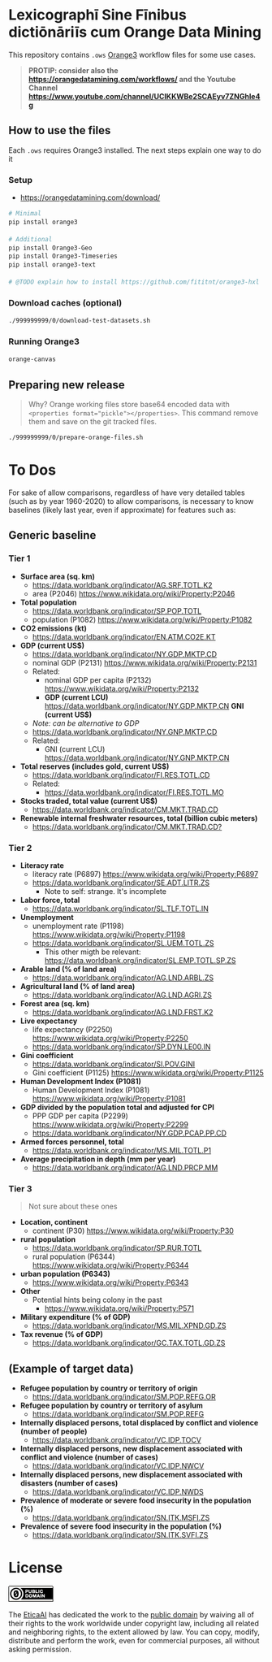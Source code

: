 # Lexicographī Sine Fīnibus dictiōnāriīs cum Orange Data Mining
This repository contains `.ows` [Orange3](https://orangedatamining.com/)
workflow files for some use cases.

> **PROTIP: consider also the <https://orangedatamining.com/workflows/> and the Youtube Channel <https://www.youtube.com/channel/UClKKWBe2SCAEyv7ZNGhIe4g>**


## How to use the files

Each `.ows` requires Orange3 installed. The next steps explain one way to do it

### Setup
- https://orangedatamining.com/download/

```bash
# Minimal
pip install orange3

# Additional
pip install Orange3-Geo
pip install Orange3-Timeseries
pip install orange3-text

# @TODO explain how to install https://github.com/fititnt/orange3-hxl

```

### Download caches (optional)

```bash
./999999999/0/download-test-datasets.sh
```

### Running Orange3

```bash
orange-canvas
```

<!--
 ## Internal notes

- https://stackoverflow.com/questions/tagged/orange
- https://datascience.stackexchange.com/questions/24781/use-feature-constructor-in-orange-to-extract-number-from-string
- https://orange3.readthedocs.io/projects/orange-visual-programming/en/latest/widgets/data/featureconstructor.html


- UN OCHA / Country and Territory
  - https://proxy.hxlstandard.org/data.csv?dest=data_edit&filter01=cut&cut-skip-untagged01=on&strip-headers=on&url=https%3A%2F%2Fdocs.google.com%2Fspreadsheets%2Fd%2F1NjSI2LaS3SqbgYc0HdD8oIb7lofGtiHgoKKATCpwVdY%2Fedit%23gid%3D1088874596
- 1603_16_1_0
  - https://raw.githubusercontent.com/MDCIII/1603_16_1/main/1603/16/1/0/1603_16_1_0.no1.tm.hxl.csv
- 1603_9966_1_0
  - https://raw.githubusercontent.com/MDCIII/1603_9966_1/main/1603/9966/1/0/1603_9966_1_0.no1.tm.hxl.csv

-->

## Preparing new release

> Why? Orange working files store base64 encoded data with
  `<properties format="pickle"></properties>`. This command remove them
  and save on the git tracked files.

```bash
./999999999/0/prepare-orange-files.sh
```

# To Dos

For sake of allow comparisons, regardless of have very detailed tables (such as by year 1960-2020) to allow comparisons, is necessary to know baselines (likely last year, even if approximate) for features such as:

## Generic baseline
### Tier 1
- **Surface area (sq. km)**
  - <https://data.worldbank.org/indicator/AG.SRF.TOTL.K2>
  - area (P2046) <https://www.wikidata.org/wiki/Property:P2046>
- **Total population**
  - <https://data.worldbank.org/indicator/SP.POP.TOTL>
  - population (P1082) <https://www.wikidata.org/wiki/Property:P1082>
- **CO2 emissions (kt)**
  - https://data.worldbank.org/indicator/EN.ATM.CO2E.KT
- **GDP (current US$)**
  - <https://data.worldbank.org/indicator/NY.GDP.MKTP.CD>
  - nominal GDP (P2131) https://www.wikidata.org/wiki/Property:P2131
  - Related:
    - nominal GDP per capita (P2132) <https://www.wikidata.org/wiki/Property:P2132>
    - **GDP (current LCU)** <https://data.worldbank.org/indicator/NY.GDP.MKTP.CN>
**GNI (current US$)**
  - _Note: can be alternative to GDP_
  - <https://data.worldbank.org/indicator/NY.GNP.MKTP.CD>
  - Related:
    - GNI (current LCU) https://data.worldbank.org/indicator/NY.GNP.MKTP.CN
- **Total reserves (includes gold, current US$)**
  - <https://data.worldbank.org/indicator/FI.RES.TOTL.CD>
  - Related:
    - https://data.worldbank.org/indicator/FI.RES.TOTL.MO
- **Stocks traded, total value (current US$)**
  - <https://data.worldbank.org/indicator/CM.MKT.TRAD.CD>
- **Renewable internal freshwater resources, total (billion cubic meters)**
  - <https://data.worldbank.org/indicator/CM.MKT.TRAD.CD?>

### Tier 2

- **Literacy rate**
  - literacy rate (P6897) <https://www.wikidata.org/wiki/Property:P6897>
  - <https://data.worldbank.org/indicator/SE.ADT.LITR.ZS>
    - Note to self: strange. It's incomplete
- **Labor force, total**
  - <https://data.worldbank.org/indicator/SL.TLF.TOTL.IN>
- **Unemployment**
  - unemployment rate (P1198) https://www.wikidata.org/wiki/Property:P1198
  - <https://data.worldbank.org/indicator/SL.UEM.TOTL.ZS>
    - This other migth be relevant: <https://data.worldbank.org/indicator/SL.EMP.TOTL.SP.ZS>
- **Arable land (% of land area)**
  - https://data.worldbank.org/indicator/AG.LND.ARBL.ZS
- **Agricultural land (% of land area)**
  - https://data.worldbank.org/indicator/AG.LND.AGRI.ZS
- **Forest area (sq. km)**
  - https://data.worldbank.org/indicator/AG.LND.FRST.K2
- **Live expectancy**
  - life expectancy (P2250) <https://www.wikidata.org/wiki/Property:P2250>
  - <https://data.worldbank.org/indicator/SP.DYN.LE00.IN>
- **Gini coefficient**
  - <https://data.worldbank.org/indicator/SI.POV.GINI>
  - Gini coefficient (P1125) https://www.wikidata.org/wiki/Property:P1125
- **Human Development Index (P1081)**
  - Human Development Index (P1081) <https://www.wikidata.org/wiki/Property:P1081>
- **GDP divided by the population total and adjusted for CPI**
  - PPP GDP per capita (P2299) <https://www.wikidata.org/wiki/Property:P2299>
  - <https://data.worldbank.org/indicator/NY.GDP.PCAP.PP.CD>
- **Armed forces personnel, total**
  - <https://data.worldbank.org/indicator/MS.MIL.TOTL.P1>
- **Average precipitation in depth (mm per year)**
  - https://data.worldbank.org/indicator/AG.LND.PRCP.MM

### Tier 3
> Not sure about these ones

- **Location, continent**
  - continent (P30) <https://www.wikidata.org/wiki/Property:P30>
- **rural population**
  - <https://data.worldbank.org/indicator/SP.RUR.TOTL>
  - rural population (P6344) <https://www.wikidata.org/wiki/Property:P6344>
- **urban population (P6343)**
  - <https://www.wikidata.org/wiki/Property:P6343>
- **Other**
  - Potential hints being colony in the past
    - https://www.wikidata.org/wiki/Property:P571
- **Military expenditure (% of GDP)**
  - <https://data.worldbank.org/indicator/MS.MIL.XPND.GD.ZS>
- **Tax revenue (% of GDP)**
  - <https://data.worldbank.org/indicator/GC.TAX.TOTL.GD.ZS>


<!--
- Food exports (% of merchandise exports) https://data.worldbank.org/indicator/TX.VAL.FOOD.ZS.UN
- Food imports (% of merchandise imports) https://data.worldbank.org/indicator/TM.VAL.FOOD.ZS.UN
- Ores and metals exports (% of merchandise exports) https://data.worldbank.org/indicator/TX.VAL.MMTL.ZS.UN
- Trade in services (% of GDP) https://data.worldbank.org/indicator/BG.GSR.NFSV.GD.ZS
- Taxes on international trade (% of revenue) https://data.worldbank.org/indicator/GC.TAX.INTT.RV.ZS?
- Inflation, GDP deflator (annual %) https://data.worldbank.org/indicator/NY.GDP.DEFL.KD.ZG
- Inflation, consumer prices (annual %) https://data.worldbank.org/indicator/FP.CPI.TOTL.ZG
- Access to electricity (% of population) https://data.worldbank.org/indicator/EG.ELC.ACCS.ZS
-->

## (Example of target data)

- **Refugee population by country or territory of origin**
  - <https://data.worldbank.org/indicator/SM.POP.REFG.OR>
- **Refugee population by country or territory of asylum**
  - <https://data.worldbank.org/indicator/SM.POP.REFG>
- **Internally displaced persons, total displaced by conflict and violence (number of people)**
  - <https://data.worldbank.org/indicator/VC.IDP.TOCV>
- **Internally displaced persons, new displacement associated with conflict and violence (number of cases)**
  - <https://data.worldbank.org/indicator/VC.IDP.NWCV>
- **Internally displaced persons, new displacement associated with disasters (number of cases)**
  - <https://data.worldbank.org/indicator/VC.IDP.NWDS>
- **Prevalence of moderate or severe food insecurity in the population (%)**
  - <https://data.worldbank.org/indicator/SN.ITK.MSFI.ZS>
- **Prevalence of severe food insecurity in the population (%)**
  - <https://data.worldbank.org/indicator/SN.ITK.SVFI.ZS>
<!--

- https://www.wikidata.org/wiki/Q155
  - time of discovery or invention (P575) <https://www.wikidata.org/wiki/Property:P575>
    - Maybe this could be used as proxy for data of past cononization

-->


# License

[![Public Domain Dedication](img/public-domain.png)](UNLICENSE)

The [EticaAI](https://github.com/EticaAI) has dedicated the work to the
[public domain](UNLICENSE) by waiving all of their rights to the work worldwide
under copyright law, including all related and neighboring rights, to the extent
allowed by law. You can copy, modify, distribute and perform the work, even for
commercial purposes, all without asking permission.